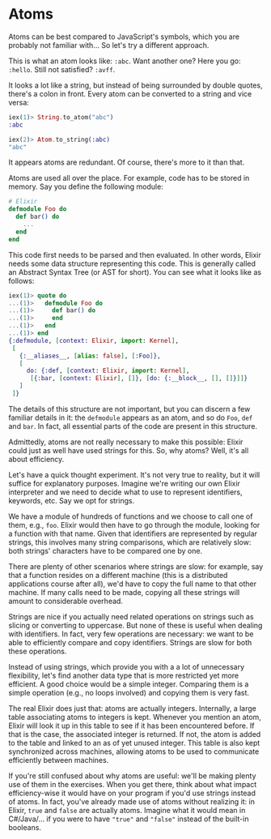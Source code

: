 # Atoms

Atoms can be best compared to JavaScript's symbols,
which you are probably not familiar with... So let's try a different approach.

This is what an atom looks like: `:abc`.
Want another one? Here you go: `:hello`.
Still not satisfied? `:avff`.

It looks a lot like a string, but instead of being
surrounded by double quotes, there's a colon in front.
Every atom can be converted to a string and vice versa:

```elixir
iex(1)> String.to_atom("abc")
:abc

iex(2)> Atom.to_string(:abc)
"abc"
```

It appears atoms are redundant. Of course, there's more to it than that.

Atoms are used all over the place. For example, code has to be stored in memory.
Say you define the following module:

```elixir
# Elixir
defmodule Foo do
  def bar() do
    ...
  end
end
```

This code first needs to be parsed and then evaluated. In other words,
Elixir needs some data structure representing this code.
This is generally called an Abstract Syntax Tree (or AST for short).
You can see what it looks like as follows:

```elixir
iex(1)> quote do
...(1)>   defmodule Foo do
...(1)>     def bar() do
...(1)>     end
...(1)>   end
...(1)> end
{:defmodule, [context: Elixir, import: Kernel],
 [
   {:__aliases__, [alias: false], [:Foo]},
   [
     do: {:def, [context: Elixir, import: Kernel],
      [{:bar, [context: Elixir], []}, [do: {:__block__, [], []}]]}
   ]
 ]}
```

The details of this structure are not important, but you can
discern a few familiar details in it: the `defmodule` appears as an atom,
and so do `Foo`, `def` and `bar`. In fact, all essential parts
of the code are present in this structure.

Admittedly, atoms are not really necessary to make this possible: Elixir
could just as well have used strings for this. So, why atoms?
Well, it's all about efficiency.

Let's have a quick thought experiment. It's not very true to reality,
but it will suffice for explanatory purposes. Imagine we're writing
our own Elixir interpreter and we need to decide what to
use to represent identifiers, keywords, etc.
Say we opt for strings.

We have a module of hundreds of functions and we choose to call one of them, e.g., `foo`.
Elixir would then have to go through the module, looking for a function
with that name. Given that identifiers are represented by regular strings,
this involves many string comparisons, which are relatively slow:
both strings' characters have to be compared one by one.

There are plenty of other scenarios where strings are slow:
for example, say that a function resides on a different
machine (this is a distributed applications course after all),
we'd have to copy the full name to that other machine.
If many calls need to be made, copying all these strings
will amount to considerable overhead.

Strings are nice if you actually need related operations on strings
such as slicing or converting to uppercase. But none
of these is useful when dealing with identifiers. In fact, very
few operations are necessary: we want to be able to efficiently
compare and copy identifiers. Strings are slow for both these operations.

Instead of using strings, which provide you with a a lot
of unnecessary flexibility, let's find another data type
that is more restricted yet more efficient. A good choice would
be a simple integer. Comparing them is a simple operation (e.g., no loops involved)
and copying them is very fast.

The real Elixir does just that: atoms are actually integers.
Internally, a large table associating atoms to integers is kept.
Whenever you mention an atom, Elixir
will look it up in this table to see if it has been
encountered before. If that is the case, the associated integer
is returned. If not, the atom is added to the table and
linked to an as of yet unused integer. This table is also
kept synchronized across machines, allowing
atoms to be used to communicate efficiently between machines.

If you're still confused about why atoms are useful:
we'll be making plenty use of them in the exercises.
When you get there, think about what impact efficiency-wise it
would have on your program if you'd use strings instead of atoms.
In fact, you've already made use of atoms without realizing it:
in Elixir, `true` and `false` are actually atoms. Imagine
what it would mean in C#/Java/... if you were to have `"true"` and
`"false"` instead of the built-in booleans.
